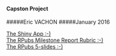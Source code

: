 #### Capston Project 
#####Eric VACHON
#####January 2016
  
[The Shiny App :-)](https://ervachon.shinyapps.io/Capston_Project)  
[The RPubs Milestone Report Rubric :-)](http://rpubs.com/ervachon/139299)  
[The RPubs 5-slides :-)](http://rpubs.com/ervachon/????)  
  